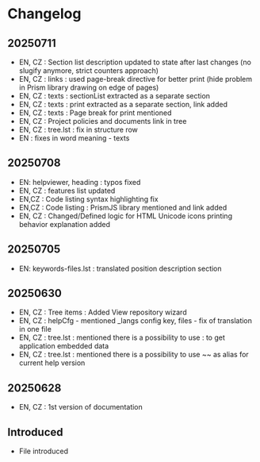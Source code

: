 # Changelog

## 20250711
- EN, CZ : Section list description updated to state after last changes (no slugify anymore, strict counters approach)
- EN, CZ : links : used page-break directive for better print (hide problem in Prism library drawing on edge of pages)
- EN, CZ : texts : sectionList extracted as a separate section
- EN, CZ : texts : print extracted as a separate section, link added
- EN, CZ : texts : Page break for print mentioned
- EN, CZ : Project policies and documents link in tree
- EN, CZ : tree.lst : fix in structure row
- EN : fixes in word meaning - texts

## 20250708
- EN: helpviewer, heading : typos fixed
- EN, CZ : features list updated
- EN,CZ : Code listing syntax highlighting fix
- EN,CZ : Code listing : PrismJS library mentioned and link added
- EN, CZ : Changed/Defined logic for HTML Unicode icons printing behavior explanation added

## 20250705
- EN: keywords-files.lst : translated position description section

## 20250630
- EN, CZ : Tree items : Added View repository wizard
- EN, CZ : helpCfg - mentioned _langs config key, files - fix of translation in one file
- EN, CZ : tree.lst : mentioned there is a possibility to use : to get application embedded data
- EN, CZ : tree.lst : mentioned there is a possibility to use ~~ as alias for current help version

## 20250628
- EN, CZ : 1st version of documentation

## Introduced
- File introduced
